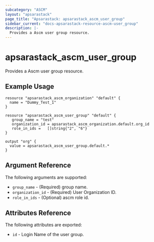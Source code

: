 ```yaml
---
subcategory: "ASCM"
layout: "apsarastack"
page_title: "Apsarastack: apsarastack_ascm_user_group"
sidebar_current: "docs-apsarastack-resource-ascm-user_group"
description: |-
  Provides a Ascm user group resource.
---
```


# apsarastack\_ascm_user_group

Provides a Ascm user group resource.

## Example Usage

```
resource "apsarastack_ascm_organization" "default" {
  name = "Dummy_Test_1"
}

resource "apsarastack_ascm_user_group" "default" {
   group_name = "test"
   organization_id = apsarastack_ascm_organization.default.org_id
   role_in_ids =   []string{"2", "6"}
}

output "org" {
  value = apsarastack_ascm_user_group.default.*
}
```
## Argument Reference

The following arguments are supported:

* `group_name` - (Required) group name. 
* `organization_id` - (Required) User Organization ID.
* `role_in_ids` - (Optional) ascm role id.

## Attributes Reference

The following attributes are exported:

* `id` - Login Name of the user group.